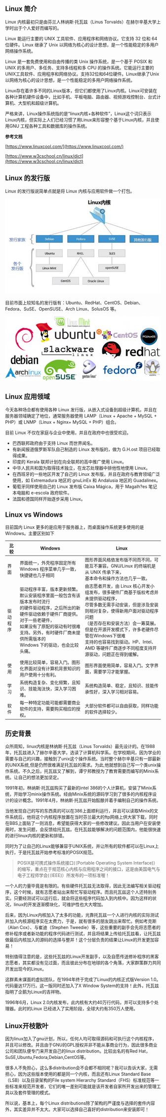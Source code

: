 ## Linux 简介

Linux 内核最初只是由芬兰人林纳斯·托瓦兹（Linus Torvalds）在赫尔辛基大学上学时出于个人爱好而编写的。

Linux 能运行主要的 UNIX 工具软件、应用程序和网络协议。它支持 32 位和 64 位硬件。Linux 继承了 Unix 以网络为核心的设计思想，是一个性能稳定的多用户网络操作系统。

Linux 是一套免费使用和自由传播的类 Unix 操作系统，是一个基于 POSIX 和 UNIX 的多用户、多任务、支持多线程和多 CPU 的操作系统。它能运行主要的UNIX工具软件、应用程序和网络协议。支持32位和64位硬件。Linux继承了Unix以网络为核心的设计思想，是一个性能稳定的多用户网络操作系统。

Linux存在着许多不同的Linux版本，但它们都使用了Linux内核。Linux可安装在各种计算机硬件设备中，比如手机、平板电脑、路由器、视频游戏控制台、台式计算机、大型机和超级计算机。

严格来讲，Linux操作系统指的是“linux内核+各种软件”，Linux这个词只表示Linux内核，但实际上人们已经习惯了用Linux来形容整个基于Linux内核，并且使用GNU 工程各种工具和数据库的操作系统。

**参考文档**

[https://www.linuxcool.com/](https://www.linuxcool.com/)

[https://www.w3cschool.cn/linux/dict](https://www.w3cschool.cn/linux/dict)

## Linux 的发行版

Linux 的发行版说简单点就是将 Linux 内核与应用软件做一个打包。

![](./images/1511849829609658.jpg)

目前市面上较知名的发行版有：Ubuntu、RedHat、CentOS、Debian、Fedora、SuSE、OpenSUSE、Arch Linux、SolusOS 等。

![](./images/wKioL1bvVPWAu7hqAAEyirVUn3c446.jpg-wh_651x-s_3197843091.jpg)

## Linux 应用领域

今天各种场合都有使用各种 Linux 发行版，从嵌入式设备到超级计算机，并且在服务器领域确定了地位，通常服务器使用 LAMP（Linux + Apache + MySQL + PHP）或 LNMP（Linux + Nginx+ MySQL + PHP）组合。

目前 Linux 不仅在家庭与企业中使用，并且在政府中也很受欢迎。

* 巴西联邦政府由于支持 Linux 而世界闻名。
* 有新闻报道俄罗斯军队自己制造的 Linux 发布版的，做为 G.H.ost 项目已经取得成果。
* 印度的 Kerala 联邦计划在向全联邦的高中推广使用 Linux。
* 中华人民共和国为取得技术独立，在龙芯处理器中排他性地使用 Linux。
* 在西班牙的一些地区开发了自己的 Linux 发布版，并且在政府与教育领域广泛使用，如 Extremadura 地区的 gnuLinEx 和 Andalusia 地区的 Guadalinex。
* 葡萄牙同样使用自己的 Linux 发布版 Caixa Mágica，用于 Magalh?es 笔记本电脑和 e-escola 政府软件。
* 法国和德国同样开始逐步采用 Linux。

## Linux vs Windows

目前国内 Linux 更多的是应用于服务器上，而桌面操作系统更多使用的是 Windows。主要区别如下


| 比较     | Windows                                                                                                                                                                                                                                                               | Linux                                                                                                                                                                                                                                                                                                                                                         |
| ---------- | ----------------------------------------------------------------------------------------------------------------------------------------------------------------------------------------------------------------------------------------------------------------------- | --------------------------------------------------------------------------------------------------------------------------------------------------------------------------------------------------------------------------------------------------------------------------------------------------------------------------------------------------------------- |
| 界面     | 界面统一，外壳程序固定所有 Windows 程序菜单几乎一致，快捷键也几乎相同                                                                                                                                                                                                 | 图形界面风格依发布版不同而不同，可能互不兼容。GNU/Linux 的终端机是从 UNIX 传承下来，<br />基本命令和操作方法也几乎一致。                                                                                                                                                                                                                                      |
| 驱动程序 | 驱动程序丰富，版本更新频繁。默认安装程序里面一般包含有该版本发布时流行<br />的硬件驱动程序，之后所出的新硬件驱动依赖于硬件厂商提供。对于一些老硬件，<br />如果没有了原配的驱动有时很难支持。另外，有时硬件厂商未提供所需版本的 <br />Windows 下的驱动，也会比较头痛。 | 由志愿者开发，由 Linux 核心开发小组发布，很多硬件厂商基于版权考虑并未提供驱动程序，<br />尽管多数无需手动安装，但是涉及安装则相对复杂，使得新用户面对驱动程序问题<br />（是否存在和安装方法）会一筹莫展。但是在开源开发模式下，许多老硬件尽管在Windows下很难<br />支持的也容易找到驱动。HP、Intel、AMD 等硬件厂商逐步不同程度支持开源驱动，问题正在得到缓解。 |
| 使用     | 使用比较简单，容易入门。图形化界面对没有计算机背景知识的用户使用十分有利。                                                                                                                                                                                            | 图形界面使用简单，容易入门。文字界面，需要学习才能掌握。                                                                                                                                                                                                                                                                                                      |
| 学习     | 系统构造复杂、变化频繁，且知识、技能淘汰快，深入学习困难。                                                                                                                                                                                                            | 系统构造简单、稳定，且知识、技能传承性好，深入学习相对容易。                                                                                                                                                                                                                                                                                                  |
| 软件     | 每一种特定功能可能都需要商业软件的支持，需要购买相应的授权。                                                                                                                                                                                                          | 大部分软件都可以自由获取，同样功能的软件选择较少。                                                                                                                                                                                                                                                                                                            |


## 历史背景

众所周知，linux内核是林纳斯·托瓦兹（Linus Torvalds）最先设计的。在1988年，托瓦兹进入了赫尔辛基大学，选读了计算机科学系。在学校期间，因为学业的需要与自己的兴趣，接触到了unix这个操作系统。当时整个赫尔辛基只有一部最新的UNIX系统,但是仍然很难满足托瓦兹的需求。为此,他就想到自己写一个类unix操作系统。不久之后，托瓦兹又了解到，谭宁邦教授为了教育需要而编写的Minix系统。让自己的想法更加坚定。

1991年初，林纳斯·托瓦兹购买了最新的intel 386的个人计算机，安装了Minix系统，开始学习minix操作系统。经由Minix系统的源码学习到了很多的内核程序设计的设计概念。1991年4月，林纳斯·托瓦兹开始酝酿并着手编制自己的操作系统。

当他发现自己的写的东西真的可以在386上面顺利运行，并且可以读取Minix的文件系统后，他将这个内核程序放置在当时芬兰最大的ftp网络上供大家下载，同时在BBS上面贴了一则消息，希望能获得大家的一些修改建议。因此当用户在安装使用时，发生问题，会反馈给托瓦兹。在托瓦兹能够解决的问题范围内，他能很快速的进行linux内核的更新和排错。

同时为了让自己的Linux能够兼容于UNIX系统，并让所有的软件都可以在Linux上执行，于是托瓦兹开始参考标准的POSIX规范。

> POSIX是可携式操作系统接口(（Portable Operating System Interface)）的缩写，重点在于规范核心内核与应用程序之间的接口，这是由美国电气与电子工程师学会(（IEEE)）所发布的一项标准喔！

一个人的力量毕竟是有限的。有些硬件托瓦兹无法取得，因此无法编写相关驱动程序，这个时候，就有志愿者站出来帮忙写驱动程序。而且托瓦兹这个人还特别务实。只要经测试可以运行后，就会将这些程序代码加入到内核中。因为这样的状况，linux的开发逐渐模块化，可维护性也大大增加。

后来，因为Linux内核加入了太多的功能，光靠托瓦兹一个人进行内核的实际测试并加入内核源程序实在太费力，于是，就有很多的朋友跳出来帮忙。例如考克斯（Alan Cox）、与崔迪（Stephen Tweedie）等，这些重要的副手会先将志愿者的修补程序或者新功能的程序代码进行测试，并且将结果上传给托瓦兹看，让托瓦兹做最后内核加入的源码的选择与整并！这个分层负责的结果让Linux的开发更加容易！

特别值得注意的是，这些托瓦兹的Linux开发副手，以及自愿传送修补程序的黑客志愿者，其实都没有见过面，而且彼此分布在地球的各个角落，大家群策群力共同开发出现今的Linux。

这群素未谋面的虚拟团队，在1994年终于完成了Linux的内核正式版Version 1.0。代码量达17万行。这一版同时还加入了X Window System的支持！此外，托瓦兹指明了企鹅为Linux的吉祥物。

1996年6月，Linux 2.0内核发布，此内核有大约40万行代码，并可以支持多个处理器。此时的Linux 已经进入了实用阶段，全球大约有350万人使用。

## Linux开枝散叶

因为linux加入了gnu计划，所以，任何人均可取得源码和可执行这个内核程序，并且可以修改。并且由于GNU的GPL授权并非不能从事商业行为，因此很多商业公司和团队便专门来开发自己的linux distribution。比较出名的有Red Hat，SuSE,Ubuntu,Fedora,Debian,CentOS等。

很多人不免担心，这么多distribution会不会都不相同呢？我可以告诉大家，无需担心，因为这些版本使用的都是同一个内核，而且还有Linux Standard Base（LSB）以及目录架构的File system Hierarchy Standard（FHS）标准规范等一些标准来规范开发者，它们的唯一差别可能就是该开发者自家所开发出来的管理工具以及套件管理的模式。

所以说，基本上，每个Linux distributions除了架构的严谨度与选择的套件内容外，其实差异并不太大。大家可以选择自己喜好的distribution来安装即可！
